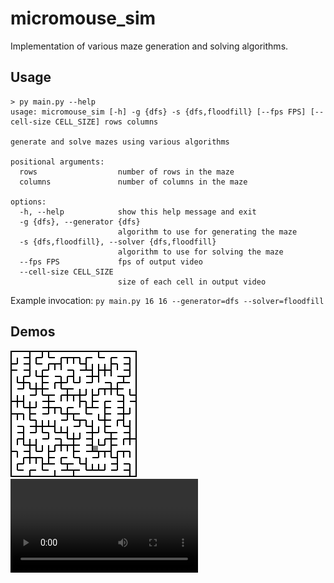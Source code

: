 # micromouse_sim
Implementation of various maze generation and solving algorithms.

## Usage
```
> py main.py --help
usage: micromouse_sim [-h] -g {dfs} -s {dfs,floodfill} [--fps FPS] [--cell-size CELL_SIZE] rows columns

generate and solve mazes using various algorithms

positional arguments:
  rows                  number of rows in the maze
  columns               number of columns in the maze

options:
  -h, --help            show this help message and exit
  -g {dfs}, --generator {dfs}
                        algorithm to use for generating the maze
  -s {dfs,floodfill}, --solver {dfs,floodfill}
                        algorithm to use for solving the maze
  --fps FPS             fps of output video
  --cell-size CELL_SIZE
                        size of each cell in output video
```

Example invocation: `py main.py 16 16 --generator=dfs --solver=floodfill`


## Demos
![d1](./mazes/832730139725884917.png)
![d1](./out/832730139725884917_floodfill.mp4)
